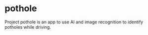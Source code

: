 # pothole
Project pothole is an app to use AI and image recognition to identify potholes while driving.
